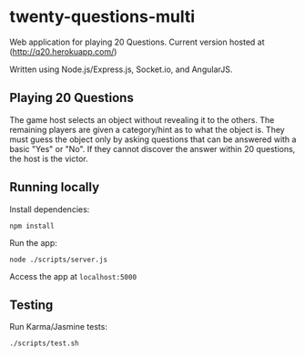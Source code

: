 twenty-questions-multi
======================
Web application for playing 20 Questions. 
Current version hosted at (http://q20.herokuapp.com/)

Written using Node.js/Express.js, Socket.io, and AngularJS.

Playing 20 Questions
--------------------
The game host selects an object without revealing it to the others. The remaining players are given a category/hint as to what the object is. They must guess the object only by asking questions that can be answered with a basic "Yes" or "No". If they cannot discover the answer within 20 questions, the host is the victor.

Running locally
---------------
Install dependencies:

    npm install

Run the app:

    node ./scripts/server.js

Access the app at `localhost:5000`


Testing
-------
Run Karma/Jasmine tests:

	./scripts/test.sh